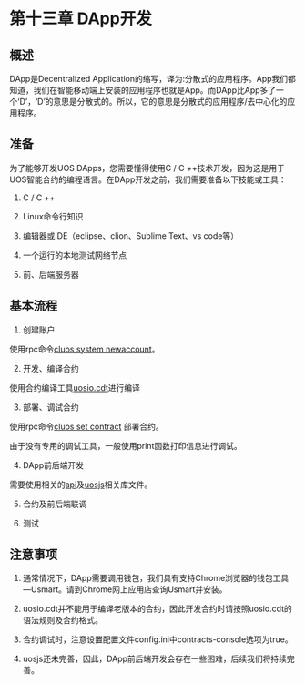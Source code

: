# 第十三章 DApp开发

## **概述**

DApp是Decentralized Application的缩写，译为:分散式的应用程序。App我们都知道，我们在智能移动端上安装的应用程序也就是App。而DApp比App多了一个‘D’，‘D’的意思是分散式的。所以，它的意思是分散式的应用程序/去中心化的应用程序。

## **准备**

为了能够开发UOS DApps，您需要懂得使用C / C ++技术开发，因为这是用于UOS智能合约的编程语言。在DApp开发之前，我们需要准备以下技能或工具：

1.   C / C ++

2.   Linux命令行知识

3.   编辑器或IDE（eclipse、clion、Sublime Text、vs code等）

4.   一个运行的本地测试网络节点

5.   前、后端服务器

## **基本流程**

1.  创建账户

   使用rpc命令[cluos system newaccount](https://mastering-uos.gitbook.io/mastering-uos/di-wu-zhang-cluos#12-1-system-newaccount)。

2.  开发、编译合约

   使用合约编译工具[uosio.cdt](https://mastering-uos.gitbook.io/mastering-uos/di-shi-yi-zhang-uosio.cdt)进行编译

3.  部署、调试合约

   使用rpc命令[cluos set contract](https://mastering-uos.gitbook.io/mastering-uos/di-wu-zhang-cluos#5-3-set-contract) 部署合约。

   由于没有专用的调试工具，一般使用print函数打印信息进行调试。

4.  DApp前后端开发

   需要使用相关的[api](https://mastering-uos.gitbook.io/mastering-uos/di-si-zhang-noduos#noduos-chang-yong-api)及[uosjs](https://mastering-uos.gitbook.io/mastering-uos/di-shi-er-zhang-uosjs-zan-wu)相关库文件。

5.  合约及前后端联调

6.  测试

## **注意事项**

1.  通常情况下，DApp需要调用钱包，我们具有支持Chrome浏览器的钱包工具—Usmart。请到Chrome网上应用店查询Usmart并安装。

2.  uosio.cdt并不能用于编译老版本的合约，因此开发合约时请按照uosio.cdt的语法规则及合约格式。

3.  合约调试时，注意设置配置文件config.ini中contracts-console选项为true。

4.  uosjs还未完善，因此，DApp前后端开发会存在一些困难，后续我们将持续完善。

